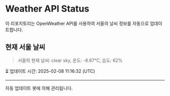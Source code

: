 
# Weather API Status

이 리포지토리는 OpenWeather API를 사용하여 서울의 날씨 정보를 자동으로 업데이트합니다.

## 현재 서울 날씨
> 서울의 현재 날씨: clear sky, 온도: -6.87°C, 습도: 62%

⏳ 업데이트 시간: 2025-02-08 11:16:32 (UTC)

---
자동 업데이트 봇에 의해 관리됩니다.
